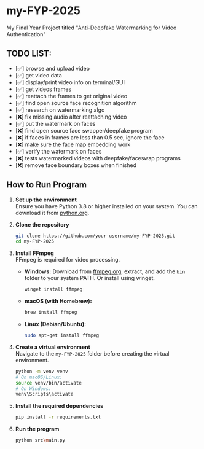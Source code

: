 # my-FYP-2025

My Final Year Project titled "Anti-Deepfake Watermarking for Video Authentication"

## **TODO LIST:**

- [✅] browse and upload video  
- [✅] get video data
- [✅] display/print video info on terminal/GUI  
- [✅] get videos frames  
- [✅] reattach the frames to get original video  
- [✅] find open source face recognition algorithm  
- [✅] research on watermarking algo  
- [❌] fix missing audio after reattaching video  
- [✅] put the watermark on faces
- [❌] find open source face swapper/deepfake program
- [❌] if faces in frames are less than 0.5 sec, ignore the face
- [❌] make sure the face map embedding work
- [✅] verify the watermark on faces
- [❌] tests watermarked videos with deepfake/faceswap programs
- [❌] remove face boundary boxes when finished

## How to Run Program

1. **Set up the environment**  
    Ensure you have Python 3.8 or higher installed on your system. You can download it from [python.org](https://www.python.org/).

2. **Clone the repository**  

    ```bash
    git clone https://github.com/your-username/my-FYP-2025.git
    cd my-FYP-2025
    ```

3. **Install FFmpeg**  
    FFmpeg is required for video processing.  
    - **Windows:** Download from [ffmpeg.org](https://ffmpeg.org/download.html), extract, and add the `bin` folder to your system PATH. Or install using winget.

      ```bash
      winget install ffmpeg
      ```

    - **macOS (with Homebrew):**  

      ```bash
      brew install ffmpeg
      ```

    - **Linux (Debian/Ubuntu):**  

      ```bash
      sudo apt-get install ffmpeg
      ```

4. **Create a virtual environment**  
    Navigate to the `my-FYP-2025` folder before creating the virtual environment.

    ```bash
    python -m venv venv
    # On macOS/Linux:
    source venv/bin/activate
    # On Windows:
    venv\Scripts\activate
    ```

5. **Install the required dependencies**  

    ```bash
    pip install -r requirements.txt
    ```

6. **Run the program**  

    ```bash
    python src\main.py
    ```
